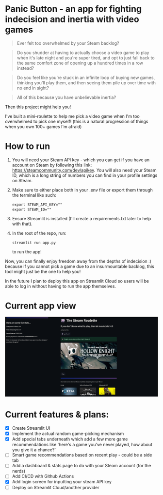 # Panic Button - an app for fighting indecision and inertia with video games

>Ever felt too overwhelmed by your Steam backlog? 

>Do you shudder at having to actually choose a video game to play when it's late night and you're super tired, and opt to just fall back to the same comfort zone of opening up <insert your comfort game here> a hundred times in a row instead?

>Do you feel like you're stuck in an infinite loop of buying new games, thinking you'll play them, and then seeing them pile up over time with no end in sight?

>All of this because you have unbelievable inertia?
 

Then this project might help you! 

I've built a mini-roulette to help me pick a video game when I'm too overwhelmed to pick one myself! (this is a natural progression of things when you own 100+ games I'm afraid)

# How to run

1. You will need your Steam API key - which you can get if you have an account on Steam by following this link: https://steamcommunity.com/dev/apikey. You will also need your Steam ID, which is a long string of numbers you can find in your profile settings on Steam.

2. Make sure to either place both in your .env file or export them through the terminal like such:

   ````
   export STEAM_API_KEY=""
   export STEAM_ID=""
   ````
   
3. Ensure Streamlit is installed (I'll create a requirements.txt later to help with that).

4. In the root of the repo, run:

   ````
   streamlit run app.py
   ````
   
   to run the app!

Now, you can finally enjoy freedom away from the depths of indecision :) because if you cannot pick a game due to an insurmountable backlog, this tool might just be the one to help you!

In the future I plan to deploy this app on Streamlit Cloud so users will be able to log in without having to run the app themselves.

# Current app view

![](https://github.com/karikowska/steam-panic-button/blob/master/Screenshot%202025-07-12%20001655.png)

# Current features & plans:
- [x] Create Streamlit UI
- [x] Implement the actual random game-picking mechanism
- [x] Add special tabs underneath which add a few more game recommendations like 'here's a game you've never played, how about you give it a chance?'
- [ ] Smart game recommendations based on recent play - could be a side tab
- [ ] Add a dashboard & stats page to do with your Steam account (for the nerds)
- [ ] Add CI/CD with Github Actions
- [x] Add login screen for inputting your steam API key
- [ ] Deploy on Streamlit Cloud/another provider
